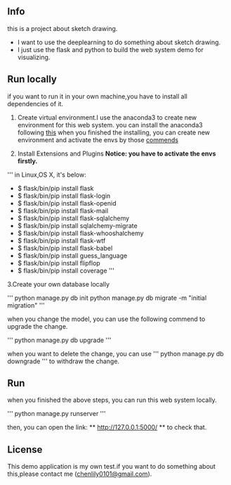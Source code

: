 ## Info
this is a project about sketch drawing.

- I want to use the deeplearning to do something about sketch drawing.
- I just use the flask and python to build the web system demo for visualizing.


## Run locally
if you want to run it in your own machine,you have to install all dependencies of it.
1. Create virtual environment.I use the anaconda3 to create new environment for this web system.
you can install the anaconda3 following [this](https://conda.io/docs/installation.html)
when you finished the installing, you can create new environment and activate the envs by those [commends](https://conda.io/docs/user-guide/tasks/manage-environments.html)

2. Install Extensions and Plugins
**Notice: you have to activate the envs firstly.**

'''
in Linux,OS X, it's below:
- $ flask/bin/pip install flask
- $ flask/bin/pip install flask-login
- $ flask/bin/pip install flask-openid
- $ flask/bin/pip install flask-mail
- $ flask/bin/pip install flask-sqlalchemy
- $ flask/bin/pip install sqlalchemy-migrate
- $ flask/bin/pip install flask-whooshalchemy
- $ flask/bin/pip install flask-wtf
- $ flask/bin/pip install flask-babel
- $ flask/bin/pip install guess_language
- $ flask/bin/pip install flipflop
- $ flask/bin/pip install coverage
'''

3.Create your own database locally

'''
python manage.py db init
python manage.py db migrate -m "initial migration"
'''

when you change the model, you can use the following commend to upgrade the change.

'''
python manage.py db upgrade
'''
 
when you want to delete the change, you can use  ''' python manage.py db downgrade '''  to withdraw the change.


## Run
when you finished the above steps, you can run this web system locally.

'''
python manage.py runserver
'''

then, you can open the link: ** http://127.0.0.1:5000/ **  to check that.


## License
This demo application is my own test.if you want to do something about this,please contact me (chenlily0101@gmail.com).
